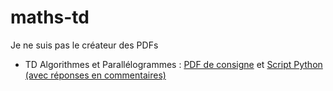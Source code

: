 # maths-td
Je ne suis pas le créateur des PDFs
- TD Algorithmes et Parallélogrammes : [PDF de consigne](https://github.com/gabmiral/maths-td/blob/master/parallelogrammes.pdf) et [Script Python (avec réponses en commentaires)](https://github.com/gabmiral/maths-td/blob/master/parallelogrammes.py)
